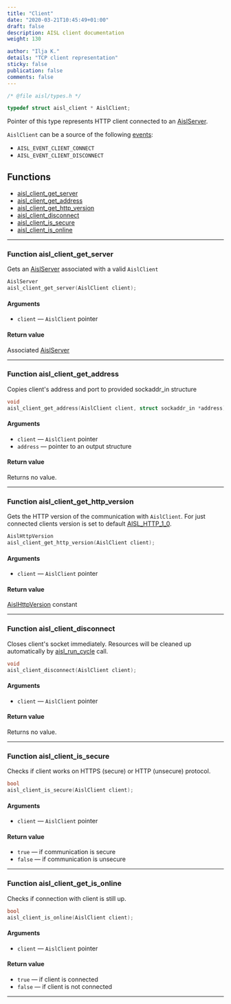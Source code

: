 ```yaml
---
title: "Client"
date: "2020-03-21T10:45:49+01:00"
draft: false
description: AISL client documentation
weight: 130

author: "Ilja K."
details: "TCP client representation"
sticky: false
publication: false
comments: false
---
```


```c
/* @file aisl/types.h */

typedef struct aisl_client * AislClient;
```

Pointer of this type represents HTTP client connected to an [AislServer](/aisl/handbook/server/).

`AislClient` can be a source of the following [events](/aisl/handbook/events-model/):

*   `AISL_EVENT_CLIENT_CONNECT`
*   `AISL_EVENT_CLIENT_DISCONNECT`

## Functions

*   [aisl_client_get_server](#function-aisl_client_get_server)
*   [aisl_client_get_address](#function-aisl_client_get_address)
*   [aisl_client_get_http_version](#function-aisl_client_get_http_version)
*   [aisl_client_disconnect](#function-aisl_client_disconnect)
*   [aisl_client_is_secure](#function-aisl_client_is_secure)
*   [aisl_client_is_online](#function-aisl_client_is_online)

---

### Function aisl\_client\_get\_server

Gets an [AislServer](/aisl/handbook/server/) associated with a valid `AislClient`

```c
AislServer
aisl_client_get_server(AislClient client);
```

#### Arguments

*   `client` — `AislClient` pointer

#### Return value

Associated [AislServer](/aisl/handbook/server/)

---

### Function aisl\_client\_get\_address

Copies client's address and port to provided sockaddr\_in structure

```c
void
aisl_client_get_address(AislClient client, struct sockaddr_in *address);
```

#### Arguments

*   `client` — `AislClient` pointer
*   `address` — pointer to an output structure

#### Return value

Returns no value.

---

### Function aisl\_client\_get\_http\_version

Gets the HTTP version of the communication with `AislClient`. For just 
connected clients version is set to default
[AISL_HTTP_1_0](/aisl/handbook/enumerations/#type-aislhttpversion).

```c
AislHttpVersion
aisl_client_get_http_version(AislClient client);
```

#### Arguments

*   `client` — `AislClient` pointer

#### Return value

[AislHttpVersion](/aisl/handbook/enumerations#type-aislhttpversion) constant

---

### Function aisl\_client\_disconnect

Closes client's socket immediately. Resources will be cleaned up automatically
by [aisl_run_cycle](/aisl/handbook/instance/#function-aisl_run_cycle) call.

```c
void
aisl_client_disconnect(AislClient client);
```

#### Arguments

*   `client` — `AislClient` pointer

#### Return value

Returns no value.

---

### Function aisl\_client\_is\_secure

Checks if client works on HTTPS (secure) or HTTP (unsecure) protocol.

```c
bool
aisl_client_is_secure(AislClient client);
```

#### Arguments

*   `client` — `AislClient` pointer

#### Return value

*   `true` — if communication is secure
*   `false` — if communication is unsecure

---

### Function aisl\_client\_get\_is\_online

Checks if connection with client is still up.

```c
bool
aisl_client_is_online(AislClient client);
```

#### Arguments

*   `client` — `AislClient` pointer

#### Return value

*   `true` — if client is connected
*   `false` — if client is not connected

---
